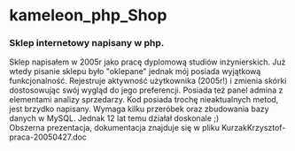 # kameleon_php_Shop
<h3>Sklep internetowy napisany w php.</h3>
Sklep napisałem w 2005r jako pracę dyplomową studiów inżynierskich.
Już wtedy pisanie sklepu było "oklepane" jednak mój posiada wyjątkową funkcjonalność.
Rejestruje aktywność użytkownika (2005r!) i zmienia skórki dostosowując swój wygląd do jego preferencji.
Posiada też panel admina z elementami analizy sprzedarzy.
Kod posiada trochę nieaktualnych metod, jest brzydko napisany. Wymaga kilku przeróbek oraz zbudowania bazy danych w MySQL.
Jednak 12 lat temu działał doskonale ;)<br>
Obszerna prezentacja, dokumentacja znajduje się w pliku KurzakKrzysztof-praca-20050427.doc
